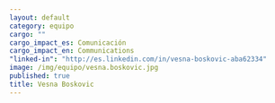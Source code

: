 ```yaml
---
layout: default
category: equipo
cargo: ""
cargo_impact_es: Comunicación
cargo_impact_en: Communications
"linked-in": "http://es.linkedin.com/in/vesna-boskovic-aba62334"
image: /img/equipo/vesna.boskovic.jpg
published: true
title: Vesna Boskovic
---
```



